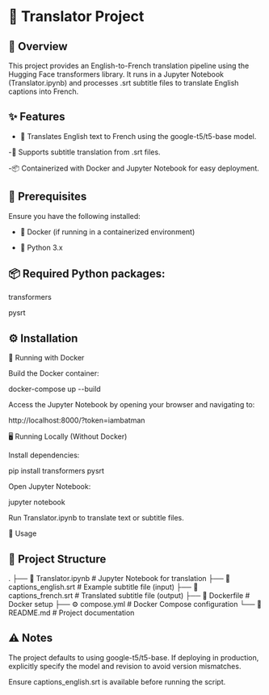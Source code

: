 <h1>📖 Translator Project</h1>

<h2>📝 Overview</h2>

This project provides an English-to-French translation pipeline using the Hugging Face transformers library. It runs in a Jupyter Notebook (Translator.ipynb) and processes .srt subtitle files to translate English captions into French.

<h2>✨ Features</h2>

- 🚀 Translates English text to French using the google-t5/t5-base model.

-📜 Supports subtitle translation from .srt files.

-📦 Containerized with Docker and Jupyter Notebook for easy deployment.

<h2>🔧 Prerequisites</h2>

Ensure you have the following installed:

- 🐳 Docker (if running in a containerized environment)

- 🐍 Python 3.x

<h2>📦 Required Python packages: </h2>

transformers

pysrt

<h2>⚙️ Installation</h2>

🚀 Running with Docker

Build the Docker container:

docker-compose up --build

Access the Jupyter Notebook by opening your browser and navigating to:

http://localhost:8000/?token=iambatman

🖥️ Running Locally (Without Docker)

Install dependencies:

pip install transformers pysrt

Open Jupyter Notebook:

jupyter notebook

Run Translator.ipynb to translate text or subtitle files.

🚀 Usage


<h2>📂 Project Structure</h2>

.
├── 📒 Translator.ipynb       # Jupyter Notebook for translation
├── 📝 captions_english.srt   # Example subtitle file (input)
├── 📜 captions_french.srt    # Translated subtitle file (output)
├── 🐳 Dockerfile             # Docker setup
├── ⚙️ compose.yml            # Docker Compose configuration
└── 📖 README.md              # Project documentation

<h2>⚠️ Notes</h2>

The project defaults to using google-t5/t5-base. If deploying in production, explicitly specify the model and revision to avoid version mismatches.

Ensure captions_english.srt is available before running the script.
